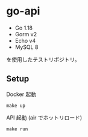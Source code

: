 # go-api

- Go 1.18
- Gorm v2
- Echo v4
- MySQL 8

を使用したテストリポジトリ。

## Setup

Docker 起動

```
make up
```

API 起動 (air でホットリロード)

```
make run
```
